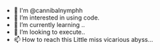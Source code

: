 - 👋 I'm @cannibalnymphh
- 👀 I’m interested in using code.
- 💞 I’m currently learning ..
- 🦴 I’m looking to execute..
- 📫 How to reach this
Little miss vicarious abyss...

<!---
cannibalnymphh/cannibalnymphh is a ✨ special ✨ repository because its `README.md` (this file) appears on your GitHub profile.
You can click the Preview link to take a look at your changes.
--->
